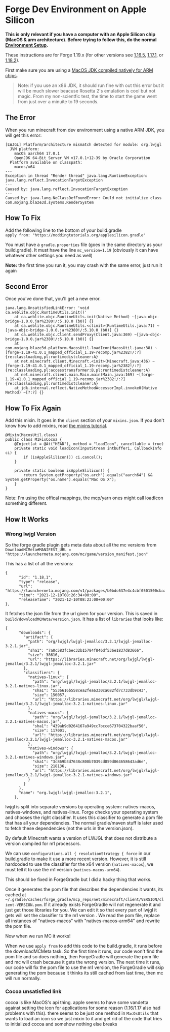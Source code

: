# Forge Dev Environment on Apple Silicon 

**This is only relevant if you have a computer with an Apple Silicon chip (MacOS & arm architecture). Before trying to follow this, do the normal [Environment Setup](environment-setup).**

These instructions are for Forge 1.19.x (for other versions see [1.16.5](/o16/m1), [1.17.1](/o17/m1), or [1.18.2](/o18/m1)).  

First make sure you are using a [MacOS JDK compiled natively for ARM chips](https://www.azul.com/downloads/?os=macos&architecture=arm-64-bit&package=jdk).  

> Note: if you use an x86 JDK, it should run fine with out this error but it will be much slower beacuse Rosetta 2's emulation is cool but not magic. From my non-scientfic test, the time to start the game went from just over a minuite to 19 seconds.

## The Error

When you run minecraft from dev environment using a native ARM JDK, you will get this error:

    [LWJGL] Platform/architecture mismatch detected for module: org.lwjgl
      JVM platform:
        macOS aarch64 17.0.1
        OpenJDK 64-Bit Server VM v17.0.1+12-39 by Oracle Corporation
      Platform available on classpath:
        macos/x64
    --- 
    Exception in thread "Render thread" java.lang.RuntimeException: java.lang.reflect.InvocationTargetException
    ---
    Caused by: java.lang.reflect.InvocationTargetException
    ---
    Caused by: java.lang.NoClassDefFoundError: Could not initialize class com.mojang.blaze3d.systems.RenderSystem	

## How To Fix

Add the following line to the bottom of your build.gradle  
`apply from: "https://moddingtutorials.org/applesilicon.gradle"`

You must have a `gradle.properties` file (goes in the same directory as your build.gradle).
It must have the line `mc_version=1.19` (obviously it can have whatever other settings you need as well)

**Note:** the first time you run it, you may crash with the same error, just run it again

## Second Error

Once you've done that, you'll get a new error. 

```
java.lang.UnsatisfiedLinkError: 'void ca.weblite.objc.RuntimeUtils.init()'
	at ca.weblite.objc.RuntimeUtils.init(Native Method) ~[java-objc-bridge-1.0.0.jar%2380!/:5.10.0 (b0)] {}
	at ca.weblite.objc.RuntimeUtils.<clinit>(RuntimeUtils.java:71) ~[java-objc-bridge-1.0.0.jar%2380!/:5.10.0 (b0)] {}
	at ca.weblite.objc.Client.sendProxy(Client.java:369) ~[java-objc-bridge-1.0.0.jar%2380!/:5.10.0 (b0)] {}
	at com.mojang.blaze3d.platform.MacosUtil.loadIcon(MacosUtil.java:38) ~[forge-1.19-41.0.1_mapped_official_1.19-recomp.jar%2382!/:?] {re:classloading,pl:runtimedistcleaner:A}
	at net.minecraft.client.Minecraft.<init>(Minecraft.java:436) ~[forge-1.19-41.0.1_mapped_official_1.19-recomp.jar%2382!/:?] {re:classloading,pl:accesstransformer:B,pl:runtimedistcleaner:A}
	at net.minecraft.client.main.Main.main(Main.java:169) ~[forge-1.19-41.0.1_mapped_official_1.19-recomp.jar%2382!/:?] {re:classloading,pl:runtimedistcleaner:A}
	at jdk.internal.reflect.NativeMethodAccessorImpl.invoke0(Native Method) ~[?:?] {}
```

## How To Fix Again


Add this mixin. It goes in the `client` section of your `mixins.json`. If you don't know how to add mixins, read [the mixins tutorial](mixins). 

    @Mixin(MacosUtil.class)
    public class M1FixCocoa {
        @Inject(at = @At("HEAD"), method = "loadIcon", cancellable = true)
        private static void loadIcon(InputStream intbuffer1, CallbackInfo ci) {
            if (isAppleSlilicon()) ci.cancel();
        }

        private static boolean isAppleSlilicon() {
            return System.getProperty("os.arch").equals("aarch64") && System.getProperty("os.name").equals("Mac OS X");
        }
    }

Note: I'm using the offical mappings, the mcp/yarn ones might call loadIcon something different.


## How It Works

### Wrong lwjgl Version

So the forge gradle plugin gets meta data about all the mc versions from `DownloadMCMeta#MANIFEST_URL = "https://launchermeta.mojang.com/mc/game/version_manifest.json"`

This has a list of all the versions: 

    {
          "id": "1.18.1",
          "type": "release",
          "url": "https://launchermeta.mojang.com/v1/packages/b0bdc637e4c4cbf0501500cbaad5a757b04848ed/1.18.1.json",
          "time": "2021-12-10T08:26:34+00:00",
          "releaseTime": "2021-12-10T08:23:00+00:00"
    },


  It fetches the json file from the url given for your version. 
  This is saved in `build/downloadMCMeta/version.json`. 
  It has a list of `libraries` that looks like: 
    
    {
          "downloads": {
            "artifact": {
              "path": "org/lwjgl/lwjgl-jemalloc/3.2.1/lwjgl-jemalloc-3.2.1.jar",
              "sha1": "7a0c583fcbec32b15784f846df536e1837d83666",
              "size": 38616,
              "url": "https://libraries.minecraft.net/org/lwjgl/lwjgl-jemalloc/3.2.1/lwjgl-jemalloc-3.2.1.jar"
            },
            "classifiers": {
              "natives-linux": {
                "path": "org/lwjgl/lwjgl-jemalloc/3.2.1/lwjgl-jemalloc-3.2.1-natives-linux.jar",
                "sha1": "5536616b558cea2fea6330ca682fd7c733db9c43",
                "size": 156057,
                "url": "https://libraries.minecraft.net/org/lwjgl/lwjgl-jemalloc/3.2.1/lwjgl-jemalloc-3.2.1-natives-linux.jar"
              },
              "natives-macos": {
                "path": "org/lwjgl/lwjgl-jemalloc/3.2.1/lwjgl-jemalloc-3.2.1-natives-macos.jar",
                "sha1": "439ab9d0264167a949cc7bcce673704322baaf50",
                "size": 117001,
                "url": "https://libraries.minecraft.net/org/lwjgl/lwjgl-jemalloc/3.2.1/lwjgl-jemalloc-3.2.1-natives-macos.jar"
              },
              "natives-windows": {
                "path": "org/lwjgl/lwjgl-jemalloc/3.2.1/lwjgl-jemalloc-3.2.1-natives-windows.jar",
                "sha1": "3c869b3d7638c800b7039cd859d064658643ad6e",
                "size": 218136,
                "url": "https://libraries.minecraft.net/org/lwjgl/lwjgl-jemalloc/3.2.1/lwjgl-jemalloc-3.2.1-natives-windows.jar"
              }
            }
          },
          "name": "org.lwjgl:lwjgl-jemalloc:3.2.1",
        },

lwjgl is split into separate versions by operating system: natives-macos, natives-windows, and natives-linux.
Forge checks your operating system and chooses the right classifier.
It uses this classifier to generate a pom file that has all your dependencies.
The normal gradle/maven stuff is later used to fetch these dependencies (not the urls in the version.json).

By default Minecraft wants a version of LWJGL that does not distribute a version compiled for m1 processors.  

We can use `configurations.all { resolutionStrategy { force` in our build.gradle to make it use a more recent version.
However, it is still hardcoded to use the classifier for the x64 version (`natives-macos`), we must tell it to use the m1 version (`natives-macos-arm64`).  

This should be fixed in ForgeGradle but I did a hacky thing that works.  

Once it generates the pom file that describes the dependencies it wants, its cached at `~/.gradle/caches/forge_gradle/mcp_repo/net/minecraft/client/VERSION/client-VERSION.pom`. 
If it already exists ForgeGradle will not regenerate it and just get those libraries for you. 
We can edit it so that every part of lwjgl it gets will set the classifier to the m1 version . 
We read the pom file, replace all instances of "natives-macos" with "natives-macos-arm64" and rewrite the pom file.  

Now when we run MC it works!  


When we use `apply from` to add this code to the build.gradle, it runs before the downloadMCMeta task. 
So the first time it runs, our code won't find the pom file and so does nothing, then ForgeGradle will generate the pom file and mc will crash because it gets the wrong version. 
The next time it runs, our code will fix the pom file to use the m1 version, the ForgeGradle will skip generating the pom because it thinks its still cached from last time, then mc will run normally. 

### Cocoa unsatisfied link

cocoa is like MacOS's api thing. apple seems to have some vandetta against setting the icon for applications for some reason (1.16/1.17 also had problems with this). there seems to be just one method in `MacOsUtils` that wants to load an icon so we just mixin to it and get rid of the code that tries to initialized cocoa and somehow nothing else breaks